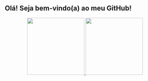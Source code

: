## Olá! Seja bem-vindo(a) ao meu GitHub!

<div align="center">
  <a href="https://github.com/lizstuart">
  <img height="180em" src="https://github-readme-stats.vercel.app/api?username=lizstuart&show_icons=true&theme=bluek&include_all_commits=true&count_private=false"/>
  <img height="180em" src="https://github-readme-stats.vercel.app/api/top-langs/?username=lizstuart&layout=compact&langs_count=7&theme=dracula"/>
</div>
